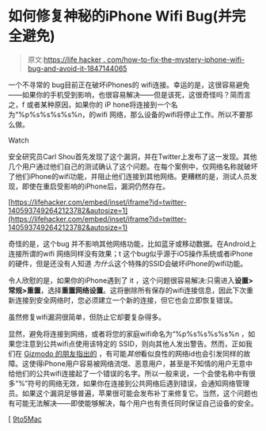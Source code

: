 # 如何修复神秘的iPhone Wifi Bug(并完全避免)

> 原文:[https://life hacker . com/how-to-fix-the-mystery-iphone-wifi-bug-and-avoid-it-1847144065](https://lifehacker.com/how-to-fix-the-mysterious-iphone-wifi-bug-and-avoid-it-1847144065)

一个不寻常的 bug目前正在破坏iPhones的 wifi连接。幸运的是，这很容易避免——如果你的手机受到影响，也很容易解决——但是该死，这很奇怪吗？简而言之，f 或者某种原因，如果你的 iP hone将连接到一个名为“%p%s%s%s%s%n，的wifi 网络，那么设备的wifi将停止工作。所以不要那么做。

Watch

安全研究员Carl Shou首先发现了这个漏洞，并在Twitter上发布了这一发现。其他几个用户通过他们自己的测试确认了这个问题。在每个案例中，仅网络名称就破坏了他们iPhone的wifi功能，并阻止他们连接到其他网络。更糟糕的是，测试人员发现，即使在重启受影响的iPhone后，漏洞仍然存在。

 [https://lifehacker.com/embed/inset/iframe?id=twitter-1405937492642123782&autosize=1](https://lifehacker.com/embed/inset/iframe?id=twitter-1405937492642123782&autosize=1) 

奇怪的是，这个bug 并不影响其他网络功能，比如蓝牙或移动数据。在Android上连接所谓的wifi 网络同样没有效果；t 这个bug似乎源于iOS操作系统或者iPhone的硬件，但是还没有人知道 *为什么*这个特殊的SSID会破坏iPhone的wifi功能。

令人欣慰的是，如果你的iPhone遇到了 it ，这个问题很容易解决:只需进入**设置>常规>重置**，选择**重置网络设置**。这将删除所有保存的wifi连接信息，因此下次重新连接到安全网络时，您必须建立一个新的连接，但它也会立即恢复错误。

虽然修复wifi漏洞很简单，但防止它却要复杂得多。

显然，避免将连接到网络，或者将您的家庭wifi命名为“%p%s%s%s%s%n ，如果您注意到公共wifi点使用该特定的 SSID，则向其他人发出警告。然而，正如我们在 [Gizmodo 的朋友指出的](https://gizmodo.com/don-t-connect-your-iphone-to-this-wifi-network-1847138276) ，有可能*其他*看似良性的网络id也会引发同样的故障。这使得iPhone用户容易被网络流氓、恶意用户，甚至是不知情的用户无意中给他们的公共wifi连接起了一个错误的名字。所以一般来说，一个会使名称中有很多“%”符号的网络无效，如果你在连接到公共网络后遇到错误，会通知网络管理员。如果这个漏洞足够普遍，苹果很可能会发布补丁来修复它。当然，这个问题也有可能无法解决——即使能够解决，每个用户也有责任同时保证自己设备的安全。

[ [9to5Mac](https://9to5mac.com/2021/06/19/a-specific-network-name-can-completely-disable-wi-fi-on-your-iphone/)